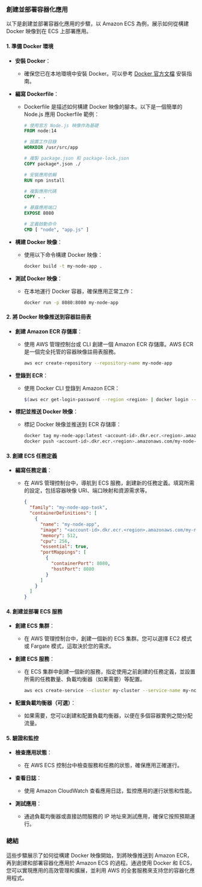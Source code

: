 ### 創建並部署容器化應用

以下是創建並部署容器化應用的步驟，以 Amazon ECS 為例，展示如何從構建 Docker 映像到在 ECS 上部署應用。

#### **1. 準備 Docker 環境**

- **安裝 Docker**：
  - 確保您已在本地環境中安裝 Docker。可以參考 [Docker 官方文檔](https://docs.docker.com/get-docker/) 安裝指南。

- **編寫 Dockerfile**：
  - Dockerfile 是描述如何構建 Docker 映像的腳本。以下是一個簡單的 Node.js 應用 Dockerfile 範例：

    ```Dockerfile
    # 使用官方 Node.js 映像作為基礎
    FROM node:14

    # 設置工作目錄
    WORKDIR /usr/src/app

    # 複製 package.json 和 package-lock.json
    COPY package*.json ./

    # 安裝應用依賴
    RUN npm install

    # 複製應用代碼
    COPY . .

    # 暴露應用端口
    EXPOSE 8080

    # 定義啟動命令
    CMD [ "node", "app.js" ]
    ```

- **構建 Docker 映像**：
  - 使用以下命令構建 Docker 映像：

    ```sh
    docker build -t my-node-app .
    ```

- **測試 Docker 映像**：
  - 在本地運行 Docker 容器，確保應用正常工作：

    ```sh
    docker run -p 8080:8080 my-node-app
    ```

#### **2. 將 Docker 映像推送到容器註冊表**

- **創建 Amazon ECR 存儲庫**：
  - 使用 AWS 管理控制台或 CLI 創建一個 Amazon ECR 存儲庫。AWS ECR 是一個完全托管的容器映像註冊表服務。

    ```sh
    aws ecr create-repository --repository-name my-node-app
    ```

- **登錄到 ECR**：
  - 使用 Docker CLI 登錄到 Amazon ECR：

    ```sh
    $(aws ecr get-login-password --region <region> | docker login --username AWS --password-stdin <account-id>.dkr.ecr.<region>.amazonaws.com)
    ```

- **標記並推送 Docker 映像**：
  - 標記 Docker 映像並推送到 ECR 存儲庫：

    ```sh
    docker tag my-node-app:latest <account-id>.dkr.ecr.<region>.amazonaws.com/my-node-app:latest
    docker push <account-id>.dkr.ecr.<region>.amazonaws.com/my-node-app:latest
    ```

#### **3. 創建 ECS 任務定義**

- **編寫任務定義**：
  - 在 AWS 管理控制台中，導航到 ECS 服務，創建新的任務定義。填寫所需的設定，包括容器映像 URI、端口映射和資源需求等。

    ```json
    {
      "family": "my-node-app-task",
      "containerDefinitions": [
        {
          "name": "my-node-app",
          "image": "<account-id>.dkr.ecr.<region>.amazonaws.com/my-node-app:latest",
          "memory": 512,
          "cpu": 256,
          "essential": true,
          "portMappings": [
            {
              "containerPort": 8080,
              "hostPort": 8080
            }
          ]
        }
      ]
    }
    ```

#### **4. 創建並部署 ECS 服務**

- **創建 ECS 集群**：
  - 在 AWS 管理控制台中，創建一個新的 ECS 集群。您可以選擇 EC2 模式或 Fargate 模式，這取決於您的需求。

- **創建 ECS 服務**：
  - 在 ECS 集群中創建一個新的服務，指定使用之前創建的任務定義，並設置所需的任務數量、負載均衡器（如果需要）等配置。

    ```sh
    aws ecs create-service --cluster my-cluster --service-name my-node-app-service --task-definition my-node-app-task --desired-count 2
    ```

- **配置負載均衡器（可選）**：
  - 如果需要，您可以創建和配置負載均衡器，以便在多個容器實例之間分配流量。

#### **5. 驗證和監控**

- **檢查應用狀態**：
  - 在 AWS ECS 控制台中檢查服務和任務的狀態，確保應用正確運行。

- **查看日誌**：
  - 使用 Amazon CloudWatch 查看應用日誌，監控應用的運行狀態和性能。

- **測試應用**：
  - 通過負載均衡器或直接訪問服務的 IP 地址來測試應用，確保它按照預期運行。

### **總結**

這些步驟展示了如何從構建 Docker 映像開始，到將映像推送到 Amazon ECR，再到創建和部署容器化應用於 Amazon ECS 的過程。通過使用 Docker 和 ECS，您可以實現應用的高效管理和擴展，並利用 AWS 的全套服務來支持您的容器化應用程式。